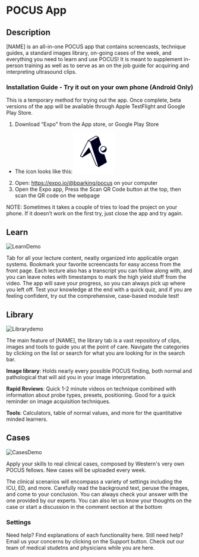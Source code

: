 # POCUS App

## Description

[NAME] is an all-in-one POCUS app that contains screencasts, technique guides, a standard images library, on-going cases of the week, and everything you need to learn and use POCUS! It is meant to supplement in-person training as well as to serve as an on the job guide for acquiring and interpreting ultrasound clips. 


### Installation Guide - Try it out on your own phone (Android Only)

This is a temporary method for trying out the app. Once complete, beta versions of the app will be available through Apple TestFlight and Google Play Store.   

1. Download “Expo” from the App store, or Google Play Store
  - The icon looks like this: ![expo](./docs/expo%20icon.png)
2. Open: https://expo.io/@bparking/pocus on your computer
3. Open the Expo app, Press the Scan QR Code button at the top, then scan the QR code on the webpage

NOTE: Sometimes it takes a couple of tries to load the project on your phone. If it doesn’t work on the first try, just close the app and try again.

## Learn 

![LearnDemo](https://res.cloudinary.com/dwtw3ge2z/image/upload/v1596475773/Misc/Github%20Readme/LearnDemo_sq9olv.png)

Tab for all your lecture content, neatly organized into applicable organ systems. Bookmark your favorite screencasts for easy access from the front page. Each lecture also has a transcript you can follow along with, and you can leave notes with timestamps to mark the high yield stuff from the video. The app will save your progress, so you can always pick up where you left off. Test your knowledge at the end with a quick quiz, and if you are feeling confident, try out the comprehensive, case-based module test! 

## Library

![Librarydemo](https://res.cloudinary.com/dwtw3ge2z/image/upload/v1596476197/Misc/Github%20Readme/LibraryDemo_ljjl1k.png)

The main feature of [NAME], the library tab is a vast repository of clips, images and tools to guide you at the point of care. Navigate the categories by clicking on the list or search for what you are looking for in the search bar. 

**Image library**: Holds nearly every possible POCUS finding, both normal and pathological that will aid you in your image interpretation. 

**Rapid Reviews**: Quick 1-2 minute videos on technique combined with information about probe types, presets, positioning. Good for a quick reminder on image acquisition techniques.

**Tools**: Calculators, table of normal values, and more for the quantitative minded learners. 

## Cases

![CasesDemo](https://res.cloudinary.com/dwtw3ge2z/image/upload/v1596475912/Misc/Github%20Readme/CasesDemo_zmaedo.png)

Apply your skills to real clinical cases, composed by Western's very own POCUS fellows. New cases will be uploaded every week. 

The clinical scenarios will encompass a variety of settings including the ICU, ED, and more. Carefully read the background text, peruse the images, and come to your conclusion. You can always check your answer with the one provided by our experts. You can also let us know your thoughts on the case or start a discussion in the comment section at the bottom

### Settings

Need help? Find explanations of each functionality here. Still need help? Email us your concerns by clicking on the Support button. Check out our team of medical studetns and physicians while you are here. 
